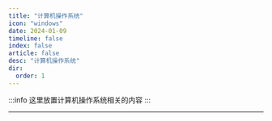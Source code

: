 ```yaml
---
title: "计算机操作系统"
icon: "windows"
date: 2024-01-09
timeline: false
index: false
article: false
desc: "计算机操作系统"
dir:
  order: 1
---
```


:::info
这里放置计算机操作系统相关的内容
:::

--- 
<Catalog />